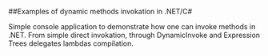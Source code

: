##Examples of dynamic methods invokation in .NET/C#

Simple console application to demonstrate how one can invoke methods in .NET. 
From simple direct invokation, through DynamicInvoke and Expression Trees delegates lambdas compilation.
